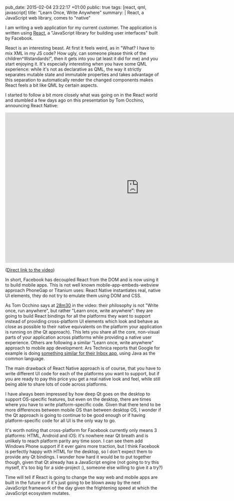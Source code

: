 pub_date: 2015-02-04 23:22:17 +01:00
public: true
tags: [react, qml, javascript]
title: "Learn Once, Write Anywhere"
summary: |
    React, a JavaScript web library, comes to "native"

I am writing a web application for my current customer. The application is written using [React][], a "JavaScript library for building user interfaces" built by Facebook.

React is an interesting beast. At first it feels weird, as in "What? I have to mix XML in my JS code? How ugly, can someone please think of the children^Wstandards!", then it gets into you (at least it did for me) and you start enjoying it. It's especially interesting when you have some QML experience: while it's not as declarative as QML, the way it strictly separates mutable state and immutable properties and takes advantage of this separation to automatically render the changed components makes React feels a bit like QML by certain aspects. 

I started to follow a bit more closely what was going on in the React world and stumbled a few days ago on this presentation by Tom Occhino, announcing React Native:

<iframe width="853" height="480" src="https://www.youtube.com/embed/KVZ-P-ZI6W4?rel=0" frameborder="0" allowfullscreen>
</iframe>

([Direct link to the video](https://www.youtube.com/watch?v=KVZ-P-ZI6W4))

In short, Facebook has decoupled React from the DOM and is now using it to build mobile apps. This is not well known mobile-app-embeds-webview approach PhoneGap or Titanium uses: React Native instantiates real, native UI elements, they do not try to emulate them using DOM and CSS.

As Tom Occhino says at [28m30](https://www.youtube.com/watch?v=KVZ-P-ZI6W4&feature=youtu.be&t=28m30s) in the video: their philosophy is not "Write once, run anywhere", but rather "Learn once, write anywhere": they are going to build React bindings for all the platforms they want to support instead of providing cross-platform UI elements which look and behave as close as possible to their native equivalents on the platform your application is running on (the Qt approach). This lets you share all the core, non-visual parts of your application across platforms while providing a native user experience. Others are following a similar "Learn once, write anywhere" approach to mobile app development: Ars Technica reports that Google for example is doing [something similar for their Inbox app][inbox], using Java as the common language.

[inbox]: http://arstechnica.com/information-technology/2014/11/how-google-inbox-shares-70-of-its-code-across-android-ios-and-the-web/

The main drawback of React Native approach is of course, that you have to write different UI code for each of the platforms you want to support, but if you are ready to pay this price you get a real native look and feel, while still being able to share lots of code across platforms.

I have always been impressed by how deep Qt goes on the desktop to support OS-specific features, but even on the desktop, there are times where you have to write platform-specific code. Given that there tend to be more differences between mobile OS than between desktop OS, I wonder if the Qt approach is going to continue to be good enough or if having platform-specific code for all UI is the only way to go.

It's worth noting that cross-platform for Facebook currently only means 3 platforms: HTML, Android and iOS: it's nowhere near Qt breath and is unlikely to reach platform parity any time soon. I can see them add Windows Phone support if it ever gains more traction, but I think Facebook is perfectly happy with HTML for the desktop, so I don't expect them to provide any Qt bindings. I wonder how hard it would be to put together though, given that Qt already has a JavaScript engine (not going to try this myself, it's too big for a side-project :), someone else willing to give it a try?)

Time will tell if React is going to change the way web and mobile apps are built in the future or if it's just going to be blown away by the next JavaScript framework of the day given the frightening speed at which the JavaScript ecosystem mutates.

[React]: http://facebook.github.io/react/
